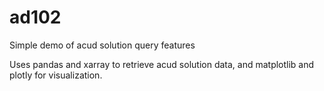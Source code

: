 # ad102
Simple demo of acud solution query features

Uses pandas and xarray to retrieve acud solution data, and matplotlib and plotly for visualization.
